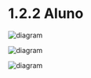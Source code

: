 # 1.2.2 Aluno

![diagram](https://www.plantuml.com/plantuml/svg/0/fPJ1Ri8m38RlbVeE6LpO0JIk7Qf0av1sG-m1a4bSY9OcB75WFCyEUn1UR6axM3TQ2QsdsFBdFvR_A5D7OCddYYtdguVnE8xkQ8ivChS3ZWhMSUHUfTw1XPm19sDVwAYGmG6ToJ6EuYXPeCsaOZFbjKaOEBQOiJxXEoLhvGDYaHFeJUYo-EQbasHMcTTS6Wsgu7lBEGjtzmgrmHC8S6J1dkdJv-d3t1VSSbuCE7ZM3gsqp8Kv0uciB5wo6i7Haima1s5S2ScgiAeLQZX9yggwgWfRE86EszfSLSwXbGU22Wn12xCr5gePowY50f9xAK1WILwoDjg61Uwh6R_ZtsGS1Qk6mxJSR5XSUOo4EUXH-hFGlf8Qaus5u-F5LPQmoKHghhp0D3rtXgw63TyaqDGtKfXHqBmsu_-IGQxHhcwAVtpj97RbVoUrnZVIJV7w9Tsa5qTJr29yDN7q1G00)

![diagram](https://www.plantuml.com/plantuml/svg/0/ZP7FJW8n4CRlJVeE8rpmm0eIBYiXOCnwyK1s4wzaM0PexBROTXLy7Gy-WK_0YpbRWdyI3npQTFBzlczcqeaFw49TQSYpUQz_BSL5s515uBTOaiQ55Fv9cIqwh03BO5qHzfe0NydRYgIG8fsHMoaDKrqRcm9wc4sX7MWNqeMkwGSeb0zKuH4f_Y2Eoe1cpS6EdclbLR3pLMrAPGtgXc_b6V1uLxt-WC-mrJJkF2fVerPlwE21in6M1FdHV_WuV9A_RAnvrgpLAKXJp7E_c7TxGWQCt9DZ5HshBnPcTraKjyiLQxUeTl-8x1msi_3AtUuuzWAkYbX59r-G954QGbihG-dQuVxcUtj8OJJYWipIZyTIn8nHaiIfpdKCsE7KUXEIynj9CU4d_xqKNm00)

![diagram](https://www.plantuml.com/plantuml/svg/0/ZP8zJiD044PxIxx349fGn80KKPZ8YWjIMxP4QqtiILYntWtx0uJhKEG4d20NOxnMa04XKRZmp7kZ-KQxj0wDyvs4SbLVNS_vkucZC_T07O7TOKCIrt5a7uNQeS4Ei77QL6ul2V25hEueZjA2p4P8oALNEWMqKEHShOHrrE5GgEB8KEDGRTaqzEI55KxN6wyQeHNA7fgKA-0TBdc7IHp5qRH4wmoXEGd7m_63x4NFcj0IcgbxOJrAySQSKAreiDM6B5YzDXJGNtAvwbDESqc6uqFdMrJ70qBBcHqw_qND0-N8C3LqeCNHm7STI1oGUa3OkLFFWXLEpsVf3mUQ8RvEm8cxkWxDFcQHmsoMZH8LLIZyd7e2O94aOJaubq9HkZMultNqwjArz0GfB1RyGwgrMJQoaYGBmV-sX6gaRwctHYkUnFb_lEyx1tKywZyZucZ9k_EJZADF)

